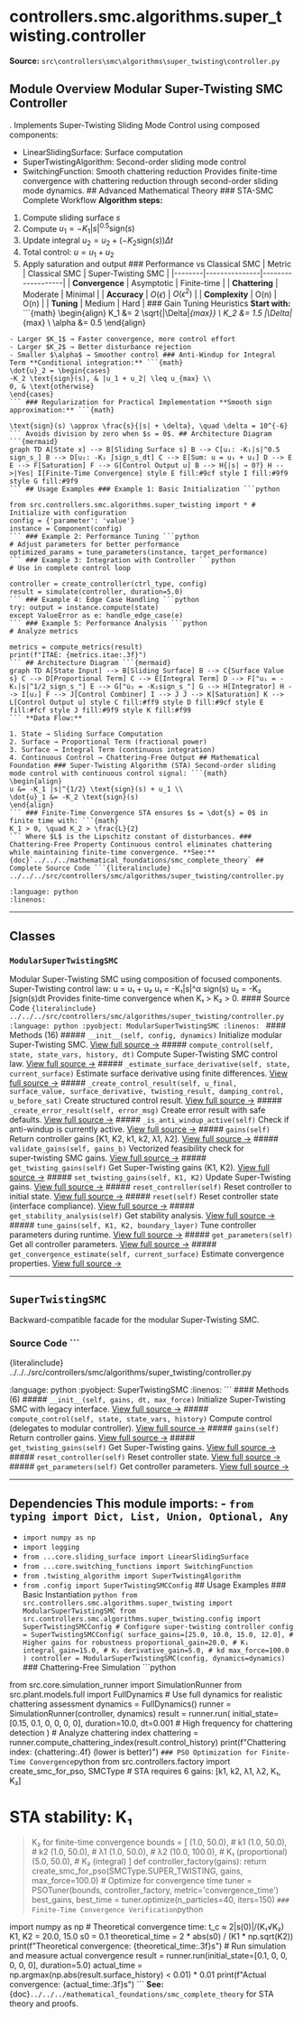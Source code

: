 # controllers.smc.algorithms.super_twisting.controller

**Source:** `src\controllers\smc\algorithms\super_twisting\controller.py`

## Module Overview Modular Super-Twisting SMC Controller

. Implements Super-Twisting Sliding Mode Control using composed components:


- LinearSlidingSurface: Surface computation
- SuperTwistingAlgorithm: Second-order sliding mode control
- SwitchingFunction: Smooth chattering reduction Provides finite-time convergence with chattering reduction through
second-order sliding mode dynamics. ## Advanced Mathematical Theory ### STA-SMC Complete Workflow **Algorithm steps:**
1. Compute sliding surface $s$
2. Compute $u_1 = -K_1 |s|^{0.5} \text{sign}(s)$
3. Update integral $u_2 = u_2 + (-K_2 \text{sign}(s)) \Delta t$
4. Total control: $u = u_1 + u_2$
5. Apply saturation and output ### Performance vs Classical SMC | Metric | Classical SMC | Super-Twisting SMC |
|--------|---------------|-------------------|
| **Convergence** | Asymptotic | Finite-time |
| **Chattering** | Moderate | Minimal |
| **Accuracy** | $O(\epsilon)$ | $O(\epsilon^2)$ |
| **Complexity** | O(n) | O(n) |
| **Tuning** | Medium | Hard | ### Gain Tuning Heuristics **Start with:** ```{math}
\begin{align}
K_1 &= 2 \sqrt{|\Delta|_{max}} \\
K_2 &= 1.5 |\Delta|_{max} \\
\alpha &= 0.5
\end{align}
``` **Adjust based on:**
- Larger $K_1$ → Faster convergence, more control effort
- Larger $K_2$ → Better disturbance rejection
- Smaller $\alpha$ → Smoother control ### Anti-Windup for Integral Term **Conditional integration:** ```{math}
\dot{u}_2 = \begin{cases}
-K_2 \text{sign}(s), & |u_1 + u_2| \leq u_{max} \\
0, & \text{otherwise}
\end{cases}
``` ### Regularization for Practical Implementation **Smooth sign approximation:** ```{math}

\text{sign}(s) \approx \frac{s}{|s| + \delta}, \quad \delta = 10^{-6}
``` Avoids division by zero when $s = 0$. ## Architecture Diagram ```{mermaid}
graph TD A[State x] --> B[Sliding Surface s] B --> C[u₁: -K₁|s|^0.5 sign_s_] B --> D[u₂: -K₂ ∫sign_s_dt] C --> E[Sum: u = u₁ + u₂] D --> E E --> F[Saturation] F --> G[Control Output u] B --> H{|s| → 0?} H -->|Yes| I[Finite-Time Convergence] style E fill:#9cf style I fill:#9f9 style G fill:#9f9
``` ## Usage Examples ### Example 1: Basic Initialization ```python

from src.controllers.smc.algorithms.super_twisting import * # Initialize with configuration
config = {'parameter': 'value'}
instance = Component(config)
``` ### Example 2: Performance Tuning ```python
# Adjust parameters for better performance
optimized_params = tune_parameters(instance, target_performance)
``` ### Example 3: Integration with Controller ```python
# Use in complete control loop

controller = create_controller(ctrl_type, config)
result = simulate(controller, duration=5.0)
``` ### Example 4: Edge Case Handling ```python
try: output = instance.compute(state)
except ValueError as e: handle_edge_case(e)
``` ### Example 5: Performance Analysis ```python
# Analyze metrics

metrics = compute_metrics(result)
print(f"ITAE: {metrics.itae:.3f}")
``` ## Architecture Diagram ```{mermaid}
graph TD A[State Input] --> B[Sliding Surface] B --> C{Surface Value s} C --> D[Proportional Term] C --> E[Integral Term] D --> F["u₁ = -K₁|s|^1/2_sign_s_"] E --> G["u̇₂ = -K₂sign_s_"] G --> H[Integrator] H --> I[u₂] F --> J[Control Combiner] I --> J J --> K[Saturation] K --> L[Control Output u] style C fill:#ff9 style D fill:#9cf style E fill:#fcf style J fill:#9f9 style K fill:#f99
``` **Data Flow:**

1. State → Sliding Surface Computation
2. Surface → Proportional Term (fractional power)
3. Surface → Integral Term (continuous integration)
4. Continuous Control → Chattering-Free Output ## Mathematical Foundation ### Super-Twisting Algorithm (STA) Second-order sliding mode control with continuous control signal: ```{math}
\begin{align}
u &= -K_1 |s|^{1/2} \text{sign}(s) + u_1 \\
\dot{u}_1 &= -K_2 \text{sign}(s)
\end{align}
``` ### Finite-Time Convergence STA ensures $s = \dot{s} = 0$ in finite time with: ```{math}
K_1 > 0, \quad K_2 > \frac{L}{2}
``` Where $L$ is the Lipschitz constant of disturbances. ### Chattering-Free Property Continuous control eliminates chattering while maintaining finite-time convergence. **See:** {doc}`../../../mathematical_foundations/smc_complete_theory` ## Complete Source Code ```{literalinclude} ../../../src/controllers/smc/algorithms/super_twisting/controller.py

:language: python
:linenos:
```

---

## Classes

### `ModularSuperTwistingSMC`

Modular Super-Twisting SMC using composition of focused components. Super-Twisting control law:
u = u₁ + u₂
u₁ = -K₁|s|^α sign(s)
u₂ = -K₂ ∫sign(s)dt Provides finite-time convergence when K₁ > K₂ > 0. #### Source Code ```{literalinclude} ../../../src/controllers/smc/algorithms/super_twisting/controller.py
:language: python
:pyobject: ModularSuperTwistingSMC
:linenos:
``` #### Methods (16) ##### `__init__(self, config, dynamics)` Initialize modular Super-Twisting SMC. [View full source →](#method-modularsupertwistingsmc-__init__) ##### `compute_control(self, state, state_vars, history, dt)` Compute Super-Twisting SMC control law. [View full source →](#method-modularsupertwistingsmc-compute_control) ##### `_estimate_surface_derivative(self, state, current_surface)` Estimate surface derivative using finite differences. [View full source →](#method-modularsupertwistingsmc-_estimate_surface_derivative) ##### `_create_control_result(self, u_final, surface_value, surface_derivative, twisting_result, damping_control, u_before_sat)` Create structured control result. [View full source →](#method-modularsupertwistingsmc-_create_control_result) ##### `_create_error_result(self, error_msg)` Create error result with safe defaults. [View full source →](#method-modularsupertwistingsmc-_create_error_result) ##### `_is_anti_windup_active(self)` Check if anti-windup is currently active. [View full source →](#method-modularsupertwistingsmc-_is_anti_windup_active) ##### `gains(self)` Return controller gains [K1, K2, k1, k2, λ1, λ2]. [View full source →](#method-modularsupertwistingsmc-gains) ##### `validate_gains(self, gains_b)` Vectorized feasibility check for super‑twisting SMC gains. [View full source →](#method-modularsupertwistingsmc-validate_gains) ##### `get_twisting_gains(self)` Get Super-Twisting gains (K1, K2). [View full source →](#method-modularsupertwistingsmc-get_twisting_gains) ##### `set_twisting_gains(self, K1, K2)` Update Super-Twisting gains. [View full source →](#method-modularsupertwistingsmc-set_twisting_gains) ##### `reset_controller(self)` Reset controller to initial state. [View full source →](#method-modularsupertwistingsmc-reset_controller) ##### `reset(self)` Reset controller state (interface compliance). [View full source →](#method-modularsupertwistingsmc-reset) ##### `get_stability_analysis(self)` Get stability analysis. [View full source →](#method-modularsupertwistingsmc-get_stability_analysis) ##### `tune_gains(self, K1, K2, boundary_layer)` Tune controller parameters during runtime. [View full source →](#method-modularsupertwistingsmc-tune_gains) ##### `get_parameters(self)` Get all controller parameters. [View full source →](#method-modularsupertwistingsmc-get_parameters) ##### `get_convergence_estimate(self, current_surface)` Estimate convergence properties. [View full source →](#method-modularsupertwistingsmc-get_convergence_estimate)

---

## `SuperTwistingSMC`

Backward-compatible facade for the modular Super-Twisting SMC.

### Source Code ```

{literalinclude} ../../../src/controllers/smc/algorithms/super_twisting/controller.py

:language: python
:pyobject: SuperTwistingSMC
:linenos:
``` #### Methods (6) ##### `__init__(self, gains, dt, max_force)` Initialize Super-Twisting SMC with legacy interface. [View full source →](#method-supertwistingsmc-__init__) ##### `compute_control(self, state, state_vars, history)` Compute control (delegates to modular controller). [View full source →](#method-supertwistingsmc-compute_control) ##### `gains(self)` Return controller gains. [View full source →](#method-supertwistingsmc-gains) ##### `get_twisting_gains(self)` Get Super-Twisting gains. [View full source →](#method-supertwistingsmc-get_twisting_gains) ##### `reset_controller(self)` Reset controller state. [View full source →](#method-supertwistingsmc-reset_controller) ##### `get_parameters(self)` Get controller parameters. [View full source →](#method-supertwistingsmc-get_parameters)

---

## Dependencies This module imports: - `from typing import Dict, List, Union, Optional, Any`
- `import numpy as np`
- `import logging`
- `from ...core.sliding_surface import LinearSlidingSurface`
- `from ...core.switching_functions import SwitchingFunction`
- `from .twisting_algorithm import SuperTwistingAlgorithm`
- `from .config import SuperTwistingSMCConfig` ## Usage Examples ### Basic Instantiation ```python
from src.controllers.smc.algorithms.super_twisting import ModularSuperTwistingSMC
from src.controllers.smc.algorithms.super_twisting.config import SuperTwistingSMCConfig # Configure super-twisting controller
config = SuperTwistingSMCConfig( surface_gains=[25.0, 10.0, 15.0, 12.0], # Higher gains for robustness proportional_gain=20.0, # K₁ integral_gain=15.0, # K₂ derivative_gain=5.0, # kd max_force=100.0
) controller = ModularSuperTwistingSMC(config, dynamics=dynamics)
``` ### Chattering-Free Simulation ```python

from src.core.simulation_runner import SimulationRunner
from src.plant.models.full import FullDynamics # Use full dynamics for realistic chattering assessment
dynamics = FullDynamics()
runner = SimulationRunner(controller, dynamics) result = runner.run( initial_state=[0.15, 0.1, 0, 0, 0, 0], duration=10.0, dt=0.001 # High frequency for chattering detection
) # Analyze chattering index
chattering = runner.compute_chattering_index(result.control_history)
print(f"Chattering index: {chattering:.4f} (lower is better)")
``` ### PSO Optimization for Finite-Time Convergence ```python
from src.controllers.factory import create_smc_for_pso, SMCType # STA requires 6 gains: [k1, k2, λ1, λ2, K₁, K₂]
# STA stability: K₁

> K₂ for finite-time convergence
bounds = [ (1.0, 50.0), # k1 (1.0, 50.0), # k2 (1.0, 50.0), # λ1 (1.0, 50.0), # λ2 (10.0, 100.0), # K₁ (proportional) (5.0, 50.0), # K₂ (integral)
] def controller_factory(gains): return create_smc_for_pso(SMCType.SUPER_TWISTING, gains, max_force=100.0) # Optimize for convergence time
tuner = PSOTuner(bounds, controller_factory, metric='convergence_time')
best_gains, best_time = tuner.optimize(n_particles=40, iters=150)
``` ### Finite-Time Convergence Verification ```python

import numpy as np # Theoretical convergence time: t_c ≈ 2|s(0)|/(K₁√K₂)
K1, K2 = 20.0, 15.0
s0 = 0.1 theoretical_time = 2 * abs(s0) / (K1 * np.sqrt(K2))
print(f"Theoretical convergence: {theoretical_time:.3f}s") # Run simulation and measure actual convergence
result = runner.run(initial_state=[0.1, 0, 0, 0, 0, 0], duration=5.0)
actual_time = np.argmax(np.abs(result.surface_history) < 0.01) * 0.01
print(f"Actual convergence: {actual_time:.3f}s")
``` **See:** {doc}`../../../mathematical_foundations/smc_complete_theory` for STA theory and proofs. 
